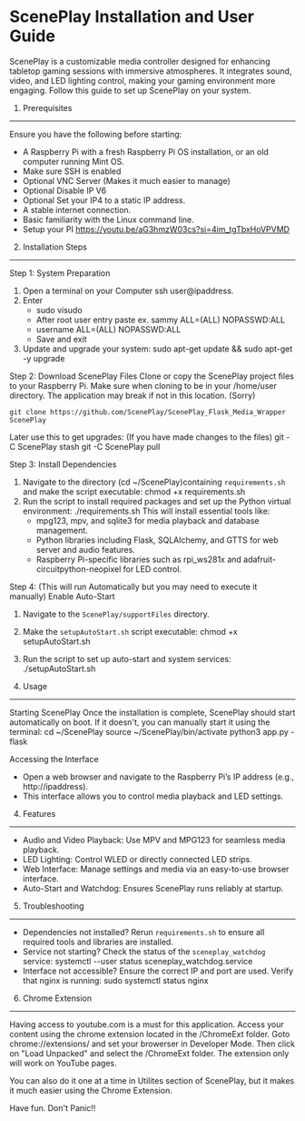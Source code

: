 ScenePlay Installation and User Guide
=====================================

ScenePlay is a customizable media controller designed for enhancing tabletop gaming sessions with immersive atmospheres. It integrates sound, video, and LED lighting control, making your gaming environment more engaging. Follow this guide to set up ScenePlay on your system.

1. Prerequisites
-----------------
Ensure you have the following before starting:
- A Raspberry Pi with a fresh Raspberry Pi OS installation, or an old computer running Mint OS.
- Make sure SSH is enabled
- Optional VNC Server (Makes it much easier to manage)
- Optional Disable IP V6 
- Optional Set your IP4 to a static IP address. 
- A stable internet connection.
- Basic familiarity with the Linux command line.
- Setup your PI https://youtu.be/aG3hmzW03cs?si=4im_tgTbxHoVPVMD


2. Installation Steps
---------------------

Step 1: System Preparation
1. Open a terminal on your Computer ssh user@ipaddress.
2. Enter 
      - sudo visudo
      - After root user entry paste ex. sammy   ALL=(ALL) NOPASSWD:ALL
      - username  ALL=(ALL) NOPASSWD:ALL
      - Save and exit 
3. Update and upgrade your system:
   sudo apt-get update && sudo apt-get -y upgrade

Step 2: Download ScenePlay Files
Clone or copy the ScenePlay project files to your Raspberry Pi. Make sure when cloning to be in your /home/user directory. The application may break if not in this location. (Sorry)
    
    git clone https://github.com/ScenePlay/ScenePlay_Flask_Media_Wrapper ScenePlay

Later use this to get upgrades:
(If you have made changes to the files) git -C ScenePlay stash 
git -C ScenePlay pull

Step 3: Install Dependencies
1. Navigate to the directory (cd ~/ScenePlay)containing `requirements.sh` and make the script executable:
   chmod +x requirements.sh
2. Run the script to install required packages and set up the Python virtual environment:
   ./requirements.sh
   This will install essential tools like:
   - mpg123, mpv, and sqlite3 for media playback and database management.
   - Python libraries including Flask, SQLAlchemy, and GTTS for web server and audio features.
   - Raspberry Pi-specific libraries such as rpi_ws281x and adafruit-circuitpython-neopixel for LED control.

Step 4: (This will run Automatically but you may need to execute it manually) Enable Auto-Start
1. Navigate to the `ScenePlay/supportFiles` directory.
2. Make the `setupAutoStart.sh` script executable:
   chmod +x setupAutoStart.sh
3. Run the script to set up auto-start and system services:
   ./setupAutoStart.sh

3. Usage
--------

Starting ScenePlay
Once the installation is complete, ScenePlay should start automatically on boot. If it doesn't, you can manually start it using the terminal:
cd ~/ScenePlay
source ~/ScenePlay/bin/activate
python3 app.py -flask

Accessing the Interface
- Open a web browser and navigate to the Raspberry Pi’s IP address (e.g., http://ipaddress).
- This interface allows you to control media playback and LED settings.

4. Features
-----------
- Audio and Video Playback: Use MPV and MPG123 for seamless media playback.
- LED Lighting: Control WLED or directly connected LED strips.
- Web Interface: Manage settings and media via an easy-to-use browser interface.
- Auto-Start and Watchdog: Ensures ScenePlay runs reliably at startup.

5. Troubleshooting
-------------------
- Dependencies not installed? Rerun `requirements.sh` to ensure all required tools and libraries are installed.
- Service not starting? Check the status of the `sceneplay_watchdog` service:
  systemctl --user status sceneplay_watchdog.service
- Interface not accessible? Ensure the correct IP and port are used. Verify that nginx is running:
  sudo systemctl status nginx

6. Chrome Extension
-------------------
Having access to youtube.com is a must for this application. Access your content using the chrome extension located in the /ChromeExt folder.
Goto chrome://extensions/ and set your browerser in Developer Mode. Then click on "Load Unpacked" and select the /ChromeExt folder.
The extension only will work on YouTube pages.

You can also do it one at a time in Utilites section of ScenePlay, but it makes it much easier using the Chrome Extension.

Have fun. Don't Panic!!
